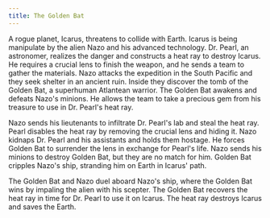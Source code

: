```yaml
---
title: The Golden Bat
---
```


A rogue planet, Icarus, threatens to collide with Earth. Icarus is being
manipulate by the alien Nazo and his advanced technology. Dr. Pearl, an
astronomer, realizes the danger and constructs a heat ray to destroy Icarus. He
requires a crucial lens to finish the weapon, and he sends a team to gather the
materials. Nazo attacks the expedition in the South Pacific and they seek
shelter in an ancient ruin. Inside they discover the tomb of the Golden Bat, a
superhuman Atlantean warrior. The Golden Bat awakens and defeats Nazo's minions.
He allows the team to take a precious gem from his treasure to use in Dr.
Pearl's heat ray.

Nazo sends his lieutenants to infiltrate Dr. Pearl's lab and steal the heat ray.
Pearl disables the heat ray by removing the crucial lens and hiding it. Nazo
kidnaps Dr. Pearl and his assistants and holds them hostage. He forces Golden
Bat to surrender the lens in exchange for Pearl's life. Nazo sends his minions
to destroy Golden Bat, but they are no match for him. Golden Bat cripples Nazo's
ship, stranding him on Earth in Icarus' path.

The Golden Bat and Nazo duel aboard Nazo's ship, where the Golden Bat wins by
impaling the alien with his scepter. The Golden Bat recovers the heat ray in
time for Dr. Pearl to use it on Icarus. The heat ray destroys Icarus and saves
the Earth.
